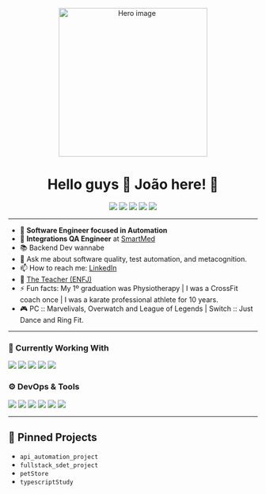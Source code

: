 <!-- 👋 Hi, I’m João! -->
<p align="center">
  <img src="./assets/hero-laptop.png" alt="Hero image" width="300"/>
</p>
<h1 align="center">Hello guys <span>👋</span> João here! <span>🦄</span></h1>

<p align="center">
  <!-- Interest badges -->
  <img src="https://img.shields.io/badge/-Tests-9cf">
  <img src="https://img.shields.io/badge/-Automation-9cf">
  <img src="https://img.shields.io/badge/-Games-9cf">
  <img src="https://img.shields.io/badge/-Music-9cf">
  <img src="https://img.shields.io/badge/-BackEnd-9cf">
</p>

---

- 👾 **Software Engineer focused in Automation**  
- 🤖 **Integrations QA Engineer** at [SmartMed](https://github.com/orgs/SmartMed)  
- 📚 Backend Dev wannabe  
- 💬 Ask me about software quality, test automation, and metacognition.  
- 📫 How to reach me: [LinkedIn](https://linkedin.com/in/your‐profile)  
- 🎈 [The Teacher (ENFJ)](https://www.16personalities.com/enfj-personality)  
- ⚡ Fun facts: My 1º graduation was Physiotherapy | I was a CrossFit coach once | I was a karate professional athlete for 10 years.  
- 🎮 PC :: Marvelivals, Overwatch and League of Legends | Switch :: Just Dance and Ring Fit.  

---

### 🧰 Currently Working With  
<p>
  <img src="https://img.shields.io/badge/JavaScript-F7DF1E?logo=javascript&logoColor=black">
  <img src="https://img.shields.io/badge/TypeScript-3178C6?logo=typescript&logoColor=white">
  <img src="https://img.shields.io/badge/Jest-C21325?logo=jest&logoColor=white">
  <img src="https://img.shields.io/badge/Playwright-000000?logo=playwright&logoColor=white">
  <img src="https://img.shields.io/badge/Cypress-17202C?logo=cypress&logoColor=white">
</p>

### ⚙️ DevOps & Tools  
<p>
  <img src="https://img.shields.io/badge/GitHub-181717?logo=github&logoColor=white">
  <img src="https://img.shields.io/badge/Docker-2496ED?logo=docker&logoColor=white">
  <img src="https://img.shields.io/badge/Linux-FCC624?logo=linux&logoColor=black">
  <img src="https://img.shields.io/badge/VSCode-007ACC?logo=visual-studio-code&logoColor=white">
  <img src="https://img.shields.io/badge/Insomnia-4000BF?logo=insomnia&logoColor=white">
  <img src="https://img.shields.io/badge/Postman-FF6C37?logo=postman&logoColor=white">
</p>

---

## 🚀 Pinned Projects
<!-- GitHub will render this nice card UI automatically -->
<!-- Just go to your profile → Customize your pins → select these repos -->
- `api_automation_project`
- `fullstack_sdet_project`
- `petStore`
- `typescriptStudy`
